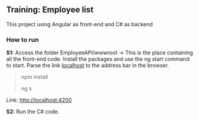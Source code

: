 ## Training: Employee list

This project using Angular as front-end and C# as backend

### How to run

**S1:** Access the folder EmployeeAPI/wwwroot -> This is the place containing all the front-end code. Install the packages and use the ng start command to start.
Parse the link
[localhost](http://localhost:4200) to the address bar in the browser.

> npm install
>
> ng s

Link: <http://localhost:4200>

**S2:** Run the C# code.
